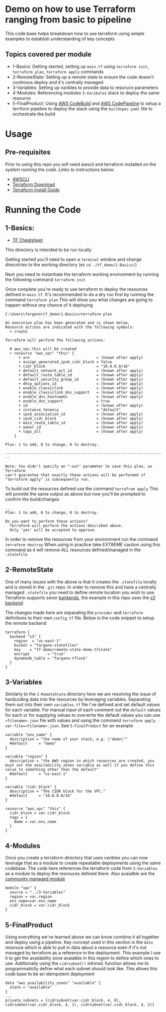 # Demo on how to use Terraform ranging from basic to pipeline

This code base helps breakdown how to use terraform using simple examples to establish understanding of key concepts

## Topics covered per module

* 1-Basics: Getting started, setting up `main.tf` using `terraform init`, `terraform plan`, `terraform apply` commands
* 2-RemoteState: Setting up a remote state to ensure the code doesn't continous deploy and it's centrally managed
* 3-Variables: Setting up varibles to provide data to resoruce parameters
* 4-Modules: Referencing modules `3-Varibales` stack to deploy the same resource
* 5-FinalProduct: Using [AWS CodeBuild](https://aws.amazon.com/codebuild/) and [AWS CodePipeline](https://aws.amazon.com/codepipeline/) to setup a terrform pipeline to deploy the stack using the `buildspec.yaml` file to orchestrate the build 

# Usage

## Pre-requisites

Prior to using this repo you will need awscli and terraform installed on the system running the code. Links to instructions below:

* [AWSCLI](https://docs.aws.amazon.com/cli/latest/userguide/install-cliv2.html)
* [Terraform Download](https://www.terraform.io/downloads.html)
* [Terraform Install Guide](https://learn.hashicorp.com/terraform/getting-started/install)

# Running the Code

## 1-Basics:

* [TF Cheatsheet](https://res.cloudinary.com/acloud-guru/image/fetch/c_thumb,f_auto,q_auto/https:/acg-wordpress-content-production.s3.us-west-2.amazonaws.com/app/uploads/2020/11/terraform-cheatsheet-from-ACG.pdf)


This directory is intended to be run locally

Getting started you'll need to open a `terminal` window and change direcotries to the working directory (ex `cd ./tf_demo/1-Basics/`)

Next you need to instantiate the terraform working environment by running the following command `terraform init`

Once complete you're ready to use terraform to deploy the resources defined in `main.tf`. It's recommended to do a dry run first by running the command `terraform plan`
This will show you what changes are going to happen without *any* chance of it deploying

```
C:\Users\fargano\tf_demo\1-Basics>terraform plan

An execution plan has been generated and is shown below.
Resource actions are indicated with the following symbols:
  + create

Terraform will perform the following actions:

  # aws_vpc.this will be created
  + resource "aws_vpc" "this" {
      + arn                              = (known after apply)
      + assign_generated_ipv6_cidr_block = false
      + cidr_block                       = "10.0.0.0/16"
      + default_network_acl_id           = (known after apply)
      + default_route_table_id           = (known after apply)
      + default_security_group_id        = (known after apply)
      + dhcp_options_id                  = (known after apply)
      + enable_classiclink               = (known after apply)
      + enable_classiclink_dns_support   = (known after apply)
      + enable_dns_hostnames             = (known after apply)
      + enable_dns_support               = true
      + id                               = (known after apply)
      + instance_tenancy                 = "default"
      + ipv6_association_id              = (known after apply)
      + ipv6_cidr_block                  = (known after apply)
      + main_route_table_id              = (known after apply)
      + owner_id                         = (known after apply)
      + tags_all                         = (known after apply)
    }

Plan: 1 to add, 0 to change, 0 to destroy.

------------------------------------------------------------------------

Note: You didn't specify an "-out" parameter to save this plan, so Terraform
can't guarantee that exactly these actions will be performed if
"terraform apply" is subsequently run.
```
To build out the resources defined use the command `terrafrom apply` 
This will provide the same output as above but now you'll be prompted to confirm the build/changes

```
...
Plan: 1 to add, 0 to change, 0 to destroy.

Do you want to perform these actions?
  Terraform will perform the actions described above.
  Only 'yes' will be accepted to approve.
```

In order to remove the resources from your environment run the command `terraform destroy`
When using in practice take *EXTREME* caution using this command as it will remove *ALL* resources defined/managed in the `.statefile`

## 2-RemoteState

One of many issues with the above is that it creates the `.statefile` locally and is stored in the `.git` repo. In order to remove this and have a centrally managed `.statefile` you need to define remote location you wish to use. Terraform supports sever [bankends](https://www.terraform.io/docs/language/settings/backends/index.html), the example in this repo uses the [s3 backend](https://www.terraform.io/docs/language/settings/backends/s3.html)

The changes made here are separating the `provider` and `terraform` definitions to their own `config.tf` file. Below is the code snippet to setup the remote backend

```
terraform {
  backend "s3" {
    region  = "us-east-1"
    bucket = "fargano-statefiles"
    key    = "tf-demo/remote-state-demo.tfstate"
    encrypt        = "true"
    dynamodb_table = "fargano-tflock"
  }
}
```

## 3-Variables

Similarly to the `2-RemoteState` directory here we are resolving the issue of hardcoding data into the resources by leveraging variables. Separating them out into their own `variables.tf` file I've defined and set default values for each variable. For manual input of each comment out the `default` values for each or for supplying values to overwrite the default values you can use `<filename>.json` file with values and using the command `terraform apply -var-file=<filename>.json`. See `5-FinalProduct` for an example

```
variable "env_name" {
  description = "the name of your stack, e.g. \"demo\""
  #default     = "demo"
}

variable "region" {
  description = "the AWS region in which resources are created, you must set the availability_zones variable as well if you define this value to something other than the default"
  #default     = "us-east-1"
}

variable "cidr_block" {
  description = "The CIDR block for the VPC."
  #default     = "10.0.0.0/16"
}
```
```
resource "aws_vpc" "this" {
  cidr_block = var.cidr_block
  tags = {
    Name = var.env_name
  }
}
```
## 4-Modules

Once you create a terraform directory that uses varibles you can now leverage that as a module to create repeatable deployments using the same codebase. The code here references the terraform code from `3-Variables` as a module to deploy the resrouces defined there. Also avaialble are the [community managed module](https://registry.terraform.io/) 

```
module "vpc" {
  source = "../3-Variables"
  region = var.region
  env_name=var.env_name
  cidr_block = var.cidr_block
}
```

## 5-FinalProduct

Using everything we've learned above we can know combine it all together and deploy using a pipeline. Key concept used in this section is the `data` resoruce which is able to pull in data about a resource even if it's not managed by terraform as a reference in the deployment. This example I use it to get the availability zone avaialble in this region to define which ones to use. Addtionally using the `cidrsubnet()` intrinsic function allows me to programmaticlly define what each subnet should look like. This allows this code base to be an idempotent deployment

```
data "aws_availability_zones" "available" {
  state = "available"
}
...
private_subnets = [cidrsubnet(var.cidr_block, 4, 0), cidrsubnet(var.cidr_block, 4, 1), cidrsubnet(var.cidr_block, 4, 2)]
```